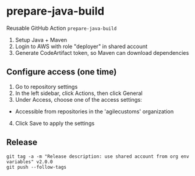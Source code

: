 # prepare-java-build
Reusable GitHub Action `prepare-java-build`
1. Setup Java + Maven
2. Login to AWS with role "deployer" in shared account
3. Generate CodeArtifact token, so Maven can download dependencies

## Configure access (one time)
1. Go to repository settings
2. In the left sidebar, click  Actions, then click General
3. Under Access, choose one of the access settings:
- Accessible from repositories in the 'agilecustoms' organization
4. Click Save to apply the settings

## Release
```shell
git tag -a -m "Release description: use shared account from org env variables" v2.0.0
git push --follow-tags
```